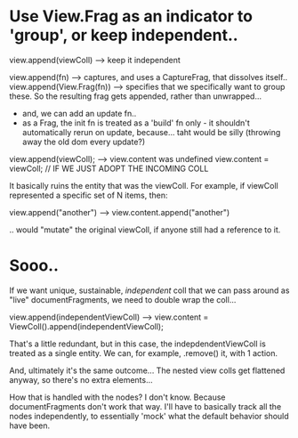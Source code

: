 # Use View.Frag as an indicator to 'group', or keep independent..

view.append(viewColl) --> keep it independent

view.append(fn) --> captures, and uses a CaptureFrag, that dissolves itself.. 
view.append(View.Frag(fn)) --> specifies that we specifically want to group these.  So the resulting frag gets appended, rather than unwrapped...
- and, we can add an update fn..
- as a Frag, the init fn is treated as a 'build' fn only - it shouldn't automatically rerun on update, because... taht would be silly (throwing away the old dom every update?)




view.append(viewColl);
--> view.content was undefined
	view.content = viewColl; // IF WE JUST ADOPT THE INCOMING COLL

It basically ruins the entity that was the viewColl.  For example, if viewColl represented a specific set of N items, then:

view.append("another") --> view.content.append("another")

.. would "mutate" the original viewColl, if anyone still had a reference to it.




# Sooo..

If we want unique, sustainable, *independent* coll that we can pass around as "live" documentFragments, we need to double wrap the coll...

view.append(independentViewColl)
--> view.content = ViewColl().append(independentViewColl);

That's a little redundant, but in this case, the indepdendentViewColl is treated as a single entity.  We can, for example, .remove() it, with 1 action.

And, ultimately it's the same outcome...  The nested view colls get flattened anyway, so there's no extra elements...


How that is handled with the nodes?  I don't know.  Because documentFragments don't work that way.  I'll have to basically track all the nodes independently, to essentially 'mock' what the default behavior should have been.